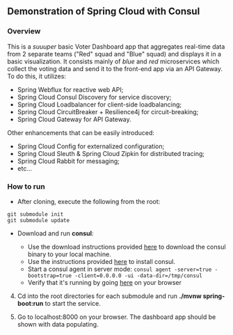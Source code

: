## Demonstration of Spring Cloud with Consul

### Overview
This is a *suuuper* basic Voter Dashboard app that aggregates real-time data from 2 separate teams ("Red" squad and "Blue" squad) and displays it in a basic visualization. It consists mainly of *blue* and *red* microservices which collect the voting data and send it to the front-end app via an API Gateway. To do this, it utilizes:

 - Spring Webflux for reactive web API;
 - Spring Cloud Consul Discovery for service discovery;
 - Spring Cloud Loadbalancer for client-side loadbalancing;
 - Spring Cloud CircuitBreaker + Resilience4j for circuit-breaking;
 - Spring Cloud Gateway for API Gateway.

Other enhancements that can be easily introduced:

 - Spring Cloud Config for externalized configuration;
 - Spring Cloud Sleuth & Spring Cloud Zipkin for distributed tracing;
 - Spring Cloud Rabbit for messaging;
 - etc...

### How to run

 - After cloning, execute the following from the root:
 ```
 git submodule init
 git submodule update
 ```
 - Download and run **consul**:
 
	 - Use the download instructions provided [here](https://www.consul.io/downloads.html) to download the consul binary to your local machine.
	 - Use the instructions provided [here](https://learn.hashicorp.com/consul/getting-started/install) to install consul.
	 - Start a consul agent in server mode: ```consul agent -server=true -bootstrap=true -client=0.0.0.0 -ui -data-dir=/tmp/consul```
	 - Verify that it's running by going [here](localhost:8500) on your browser
	 
 4. Cd into the root directories for each submodule and run **./mvnw spring-boot:run** to start the service.
 
 5. Go to localhost:8000 on your browser. The dashboard app should be shown with data populating.

